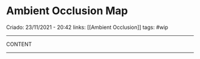 # Ambient Occlusion Map
Criado: 23/11/2021 - 20:42
links: [[Ambient Occlusion]]
tags: #wip 

---

CONTENT

---